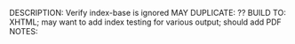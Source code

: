 DESCRIPTION: Verify index-base is ignored
MAY DUPLICATE: ??
BUILD TO: XHTML; may want to add index testing for various output; should add PDF
NOTES: 
